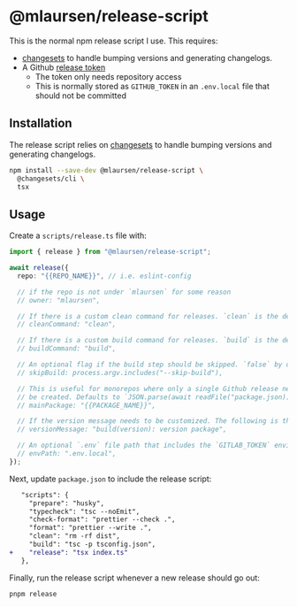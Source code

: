 # @mlaursen/release-script

This is the normal npm release script I use. This requires:

- [changesets](https://github.com/changesets/changesets) to handle bumping
  versions and generating changelogs.
- A Github [release token](https://github.com/settings/personal-access-tokens)
  - The token only needs repository access
  - This is normally stored as `GITHUB_TOKEN` in an `.env.local` file that
    should not be committed

## Installation

The release script relies on
[changesets](https://github.com/changesets/changesets) to handle bumping
versions and generating changelogs.

```sh
npm install --save-dev @mlaursen/release-script \
  @changesets/cli \
  tsx
```

## Usage

Create a `scripts/release.ts` file with:

```ts
import { release } from "@mlaursen/release-script";

await release({
  repo: "{{REPO_NAME}}", // i.e. eslint-config

  // if the repo is not under `mlaursen` for some reason
  // owner: "mlaursen",

  // If there is a custom clean command for releases. `clean` is the default
  // cleanCommand: "clean",

  // If there is a custom build command for releases. `build` is the default
  // buildCommand: "build",

  // An optional flag if the build step should be skipped. `false` by default
  // skipBuild: process.argv.includes("--skip-build"),

  // This is useful for monorepos where only a single Github release needs to
  // be created. Defaults to `JSON.parse(await readFile("package.json)).name`
  // mainPackage: "{{PACKAGE_NAME}}",

  // If the version message needs to be customized. The following is the default
  // versionMessage: "build(version): version package",

  // An optional `.env` file path that includes the `GITLAB_TOKEN` environment variable.
  // envPath: ".env.local",
});
```

Next, update `package.json` to include the release script:

```diff
   "scripts": {
     "prepare": "husky",
     "typecheck": "tsc --noEmit",
     "check-format": "prettier --check .",
     "format": "prettier --write .",
     "clean": "rm -rf dist",
     "build": "tsc -p tsconfig.json",
+    "release": "tsx index.ts"
   },
```

Finally, run the release script whenever a new release should go out:

```sh
pnpm release
```

